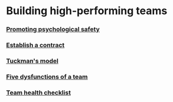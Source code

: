 # Building high-performing teams

### [Promoting psychological safety](psychological_safety.md)

### [Establish a contract](team_contract.md)

### [Tuckman's model](tuckman_model.md)

### [Five dysfunctions of a team](five_dysfunctions.md)

### [Team health checklist](team_health_checklist.md)